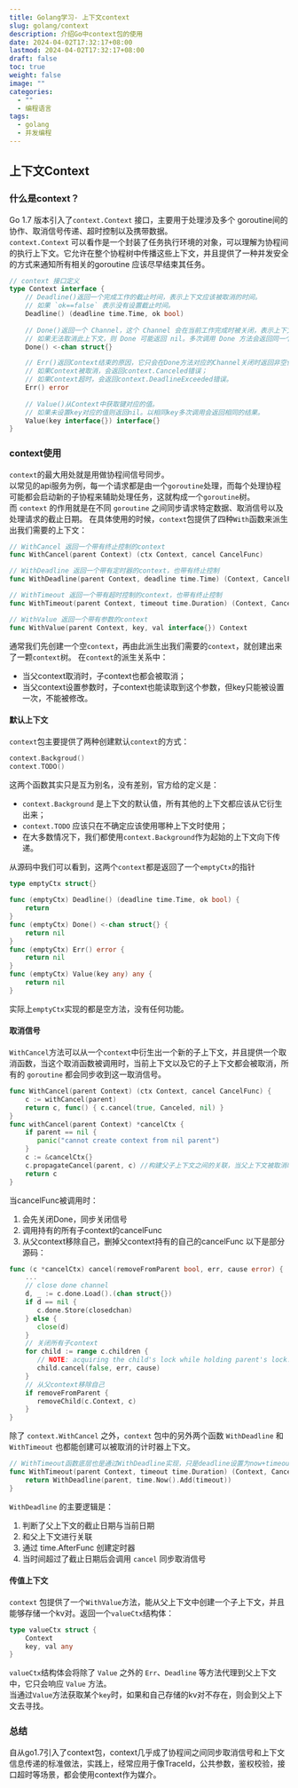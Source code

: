 ```yaml
---
title: Golang学习- 上下文context
slug: golang/context
description: 介绍Go中context包的使用
date: 2024-04-02T17:32:17+08:00
lastmod: 2024-04-02T17:32:17+08:00
draft: false
toc: true
weight: false
image: ""
categories:
  - ""
  - 编程语言
tags:
  - golang
  - 并发编程
---
```

## 上下文Context
### 什么是context？
Go 1.7 版本引入了`context.Context` 接口，主要用于处理涉及多个 goroutine间的协作、取消信号传递、超时控制以及携带数据。  
`context.Context` 可以看作是一个封装了任务执行环境的对象，可以理解为协程间的执行上下文。它允许在整个协程树中传播这些上下文，并且提供了一种并发安全的方式来通知所有相关的goroutine 应该尽早结束其任务。
```go
// context 接口定义
type Context interface {
    // Deadline()返回一个完成工作的截止时间，表示上下文应该被取消的时间。
    // 如果 `ok==false` 表示没有设置截止时间。
    Deadline() (deadline time.Time, ok bool)
    
    // Done()返回一个 Channel，这个 Channel 会在当前工作完成时被关闭，表示上下文应该被取消。
    // 如果无法取消此上下文，则 Done 可能返回 nil。多次调用 Done 方法会返回同一个 Channel。
    Done() <-chan struct{}

    // Err()返回Context结束的原因，它只会在Done方法对应的Channel关闭时返回非空值。
    // 如果Context被取消，会返回context.Canceled错误；
    // 如果Context超时，会返回context.DeadlineExceeded错误。
    Err() error
        
    // Value()从Context中获取键对应的值。
    // 如果未设置key对应的值则返回nil。以相同key多次调用会返回相同的结果。
    Value(key interface{}) interface{}
}
```
### context使用
`context`的最大用处就是用做协程间信号同步。  
以常见的api服务为例，每一个请求都是由一个`goroutine`处理，而每个处理协程可能都会启动新的子协程来辅助处理任务，这就构成一个`goroutine`树。而 `context` 的作用就是在不同 `goroutine` 之间同步请求特定数据、取消信号以及处理请求的截止日期。
在具体使用的时候，`context`包提供了四种`With`函数来派生出我们需要的上下文：
```go
// WithCancel 返回一个带有终止控制的context
func WithCancel(parent Context) (ctx Context, cancel CancelFunc)

// WithDeadline 返回一个带有定时器的context，也带有终止控制
func WithDeadline(parent Context, deadline time.Time) (Context, CancelFunc)

// WithTimeout 返回一个带有超时控制的context，也带有终止控制
func WithTimeout(parent Context, timeout time.Duration) (Context, CancelFunc)

// WithValue 返回一个带有参数的context
func WithValue(parent Context, key, val interface{}) Context
```
通常我们先创建一个空`context`，再由此派生出我们需要的`context`，就创建出来了一颗`context`树。
在`context`的派生关系中：
- 当父context取消时，子context也都会被取消；
- 当父context设置参数时，子context也能读取到这个参数，但key只能被设置一次，不能被修改。
#### 默认上下文
`context`包主要提供了两种创建默认`context`的方式：
```go
context.Backgroud()
context.TODO()
```
这两个函数其实只是互为别名，没有差别，官方给的定义是：
- `context.Background` 是上下文的默认值，所有其他的上下文都应该从它衍生出来；
- `context.TODO` 应该只在不确定应该使用哪种上下文时使用； 
- 在大多数情况下，我们都使用`context.Background`作为起始的上下文向下传递。  

从源码中我们可以看到，这两个`context`都是返回了一个`emptyCtx`的指针
```go
type emptyCtx struct{}  
  
func (emptyCtx) Deadline() (deadline time.Time, ok bool) {  
    return  
}  
func (emptyCtx) Done() <-chan struct{} {  
    return nil  
}  
func (emptyCtx) Err() error {  
    return nil  
}  
func (emptyCtx) Value(key any) any {  
    return nil  
}
```
实际上`emptyCtx`实现的都是空方法，没有任何功能。
#### 取消信号
`WithCancel`方法可以从一个`context`中衍生出一个新的子上下文，并且提供一个取消函数，当这个取消函数被调用时，当前上下文以及它的子上下文都会被取消，所有的 `goroutine` 都会同步收到这一取消信号。
```go
func WithCancel(parent Context) (ctx Context, cancel CancelFunc) {  
    c := withCancel(parent)  
    return c, func() { c.cancel(true, Canceled, nil) }  
}
func withCancel(parent Context) *cancelCtx {  
    if parent == nil {  
       panic("cannot create context from nil parent")  
    }  
    c := &cancelCtx{}  
    c.propagateCancel(parent, c) //构建父子上下文之间的关联，当父上下文被取消时，子上下文也会被取消
    return c  
}
```
当cancelFunc被调用时：
1. 会先关闭Done，同步关闭信号
2. 调用持有的所有子context的cancelFunc
3. 从父context移除自己，删掉父context持有的自己的cancelFunc
以下是部分源码：
```go
func (c *cancelCtx) cancel(removeFromParent bool, err, cause error) {  
    ...
    // close done channel
    d, _ := c.done.Load().(chan struct{})  
    if d == nil {  
       c.done.Store(closedchan)  
    } else {  
       close(d)  
    }  
    // 关闭所有子context
    for child := range c.children {  
       // NOTE: acquiring the child's lock while holding parent's lock.  
       child.cancel(false, err, cause)  
    }  
    // 从父context移除自己
    if removeFromParent {  
       removeChild(c.Context, c)  
    }  
}
```
除了 `context.WithCancel` 之外，`context` 包中的另外两个函数 `WithDeadline` 和 `WithTimeout` 也都能创建可以被取消的计时器上下文。  
```go
// WithTimeout函数底层也是通过WithDeadline实现，只是deadline设置为now+timeout。
func WithTimeout(parent Context, timeout time.Duration) (Context, CancelFunc) {  
    return WithDeadline(parent, time.Now().Add(timeout))  
}
```
`WithDeadline` 的主要逻辑是：
1. 判断了父上下文的截止日期与当前日期
2. 和父上下文进行关联
3. 通过 time.AfterFunc 创建定时器
4. 当时间超过了截止日期后会调用 `cancel` 同步取消信号
#### 传值上下文
`context` 包提供了一个`WithValue`方法，能从父上下文中创建一个子上下文，并且能够存储一个kv对。返回一个`valueCtx`结构体：
```go
type valueCtx struct {
	Context
	key, val any
}
```
`valueCtx`结构体会将除了 `Value` 之外的 `Err`、`Deadline` 等方法代理到父上下文中，它只会响应 `Value` 方法。  
当通过`Value`方法获取某个`key`时，如果和自己存储的kv对不存在，则会到父上下文去寻找。
### 总结
自从go1.7引入了context包，context几乎成了协程间之间同步取消信号和上下文信息传递的标准做法，实践上，经常应用于像TraceId，公共参数，鉴权校验，接口超时等场景，都会使用context作为媒介。
